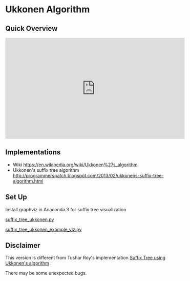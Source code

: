 # Ukkonen Algorithm

## Quick Overview

<iframe width="560" height="315" src="https://www.youtube.com/embed/WbLKFzqvacg" title="YouTube video player" frameborder="0" allow="accelerometer; autoplay; clipboard-write; encrypted-media; gyroscope; picture-in-picture" allowfullscreen></iframe>

## Implementations

- Wiki https://en.wikipedia.org/wiki/Ukkonen%27s_algorithm
- Ukkonen's suffix tree algorithm http://programmerspatch.blogspot.com/2013/02/ukkonens-suffix-tree-algorithm.html

## Set Up

Install graphviz in Anaconda 3 for suffix tree visualization

 [suffix_tree_ukkonen.py](suffix_tree_ukkonen.py) 

 [suffix_tree_ukkonen_example_viz.py](suffix_tree_ukkonen_example_viz.py) 

## Disclaimer

This version is different from Tushar Roy's implementation [Suffix Tree using Ukkonen's algorithm](https://www.youtube.com/watch?v=aPRqocoBsFQ) . 

There may be some unexpected bugs. 

